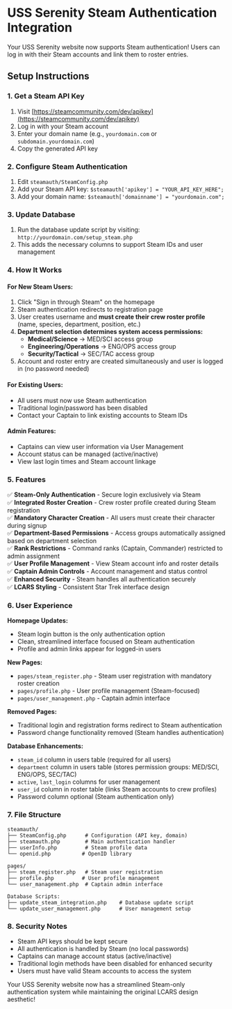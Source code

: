 # USS Serenity Steam Authentication Integration

Your USS Serenity website now supports Steam authentication! Users can log in with their Steam accounts and link them to roster entries.

## Setup Instructions

### 1. Get a Steam API Key
1. Visit [https://steamcommunity.com/dev/apikey](https://steamcommunity.com/dev/apikey)
2. Log in with your Steam account
3. Enter your domain name (e.g., `yourdomain.com` or `subdomain.yourdomain.com`)
4. Copy the generated API key

### 2. Configure Steam Authentication
1. Edit `steamauth/SteamConfig.php`
2. Add your Steam API key: `$steamauth['apikey'] = "YOUR_API_KEY_HERE";`
3. Add your domain name: `$steamauth['domainname'] = "yourdomain.com";`

### 3. Update Database
1. Run the database update script by visiting: `http://yourdomain.com/setup_steam.php`
2. This adds the necessary columns to support Steam IDs and user management

### 4. How It Works

#### For New Steam Users:
1. Click "Sign in through Steam" on the homepage
2. Steam authentication redirects to registration page
3. User creates username and **must create their crew roster profile** (name, species, department, position, etc.)
4. **Department selection determines system access permissions:**
   - **Medical/Science** → MED/SCI access group
   - **Engineering/Operations** → ENG/OPS access group  
   - **Security/Tactical** → SEC/TAC access group
5. Account and roster entry are created simultaneously and user is logged in (no password needed)

#### For Existing Users:
- All users must now use Steam authentication
- Traditional login/password has been disabled
- Contact your Captain to link existing accounts to Steam IDs

#### Admin Features:
- Captains can view user information via User Management
- Account status can be managed (active/inactive)
- View last login times and Steam account linkage

### 5. Features

✅ **Steam-Only Authentication** - Secure login exclusively via Steam  
✅ **Integrated Roster Creation** - Crew roster profile created during Steam registration  
✅ **Mandatory Character Creation** - All users must create their character during signup  
✅ **Department-Based Permissions** - Access groups automatically assigned based on department selection  
✅ **Rank Restrictions** - Command ranks (Captain, Commander) restricted to admin assignment  
✅ **User Profile Management** - View Steam account info and roster details  
✅ **Captain Admin Controls** - Account management and status control  
✅ **Enhanced Security** - Steam handles all authentication securely  
✅ **LCARS Styling** - Consistent Star Trek interface design  

### 6. User Experience

**Homepage Updates:**
- Steam login button is the only authentication option
- Clean, streamlined interface focused on Steam authentication
- Profile and admin links appear for logged-in users

**New Pages:**
- `pages/steam_register.php` - Steam user registration with mandatory roster creation
- `pages/profile.php` - User profile management (Steam-focused)
- `pages/user_management.php` - Captain admin interface

**Removed Pages:**
- Traditional login and registration forms redirect to Steam authentication
- Password change functionality removed (Steam handles authentication)

**Database Enhancements:**
- `steam_id` column in users table (required for all users)
- `department` column in users table (stores permission groups: MED/SCI, ENG/OPS, SEC/TAC)
- `active`, `last_login` columns for user management
- `user_id` column in roster table (links Steam accounts to crew profiles)
- Password column optional (Steam authentication only)

### 7. File Structure

```
steamauth/
├── SteamConfig.php      # Configuration (API key, domain)
├── steamauth.php        # Main authentication handler
├── userInfo.php         # Steam profile data
└── openid.php          # OpenID library

pages/
├── steam_register.php   # Steam user registration
├── profile.php         # User profile management
└── user_management.php  # Captain admin interface

Database Scripts:
├── update_steam_integration.php    # Database update script
└── update_user_management.php      # User management setup
```

### 8. Security Notes

- Steam API keys should be kept secure
- All authentication is handled by Steam (no local passwords)
- Captains can manage account status (active/inactive)
- Traditional login methods have been disabled for enhanced security
- Users must have valid Steam accounts to access the system

Your USS Serenity website now has a streamlined Steam-only authentication system while maintaining the original LCARS design aesthetic!
